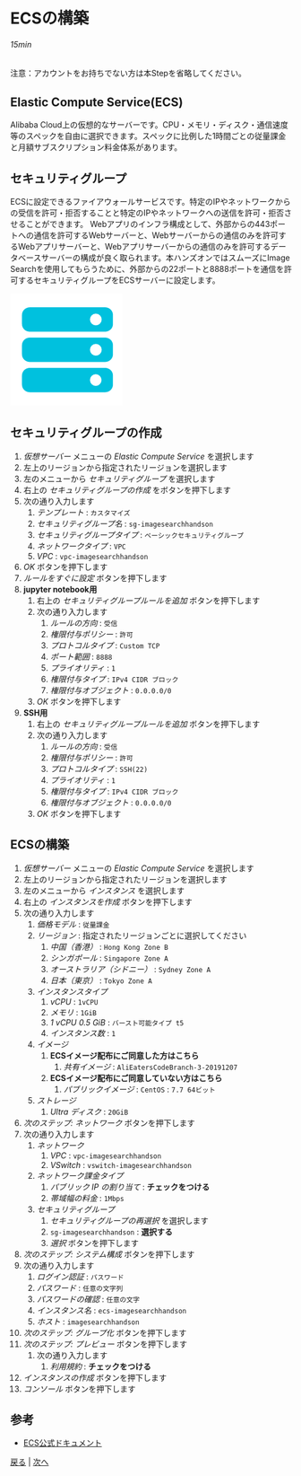 # ECSの構築
###### 15min

注意：アカウントをお持ちでない方は本Stepを省略してください。

## Elastic Compute Service(ECS)
Alibaba Cloud上の仮想的なサーバーです。CPU・メモリ・ディスク・通信速度等のスペックを自由に選択できます。スペックに比例した1時間ごとの従量課金と月額サブスクリプション料金体系があります。

## セキュリティグループ
ECSに設定できるファイアウォールサービスです。特定のIPやネットワークからの受信を許可・拒否することと特定のIPやネットワークへの送信を許可・拒否させることができます。
Webアプリのインフラ構成として、外部からの443ポートへの通信を許可するWebサーバーと、Webサーバーからの通信のみを許可するWebアプリサーバーと、Webアプリサーバーからの通信のみを許可するデータベースサーバーの構成が良く取られます。本ハンズオンではスムーズにImage Searchを使用してもらうために、外部からの22ポートと8888ポートを通信を許可するセキュリティグループをECSサーバーに設定します。

![ECS](img/ecs.png)

## セキュリティグループの作成
1. *仮想サーバー* メニューの *Elastic Compute Service* を選択します
1. 左上のリージョンから指定されたリージョンを選択します
1. 左のメニューから *セキュリティグループ* を選択します
1. 右上の *セキュリティグループの作成* をボタンを押下します
1. 次の通り入力します
    1. *テンプレート* : `カスタマイズ`
    1. *セキュリティグループ名* : `sg-imagesearchhandson`
    1. *セキュリティグループタイプ* : `ベーシックセキュリティグループ`
    1. *ネットワークタイプ* : `VPC`
    1. *VPC* : `vpc-imagesearchhandson`
1. *OK* ボタンを押下します
1. *ルールをすぐに設定* ボタンを押下します
1. **jupyter notebook用**
    1. 右上の *セキュリティグループルールを追加* ボタンを押下します
    1. 次の通り入力します
        1. *ルールの方向* : `受信`
        1. *権限付与ポリシー* : `許可`
        1. *プロトコルタイプ* : `Custom TCP`
        1. *ポート範囲* : `8888`
        1. *プライオリティ* : `1`
        1. *権限付与タイプ* : `IPv4 CIDR ブロック`
        1. *権限付与オブジェクト* : `0.0.0.0/0`
    1. *OK* ボタンを押下します
1. **SSH用**
    1. 右上の *セキュリティグループルールを追加* ボタンを押下します
    1. 次の通り入力します
        1. *ルールの方向* : `受信`
        1. *権限付与ポリシー* : `許可`
        1. *プロトコルタイプ* : `SSH(22)`
        1. *プライオリティ* : `1`
        1. *権限付与タイプ* : `IPv4 CIDR ブロック`
        1. *権限付与オブジェクト* : `0.0.0.0/0`
    1. *OK* ボタンを押下します

## ECSの構築
1. *仮想サーバー* メニューの *Elastic Compute Service* を選択します
1. 左上のリージョンから指定されたリージョンを選択します
1. 左のメニューから *インスタンス* を選択します
1. 右上の *インスタンスを作成* ボタンを押下します
1. 次の通り入力します
    1. *価格モデル* : `従量課金`
    1. *リージョン* : 指定されたリージョンごとに選択してください
        1. *中国（香港）* : `Hong Kong Zone B`
        1. *シンガポール* : `Singapore Zone A`
        1. *オーストラリア（シドニー）* : `Sydney Zone A`
        1. *日本（東京）* : `Tokyo Zone A`
    1. *インスタンスタイプ*
        1. *vCPU* : `1vCPU`
        1. *メモリ* : `1GiB`
        1. *1 vCPU 0.5 GiB* : `バースト可能タイプ t5`
        1. *インスタンス数* : `1`
    1. *イメージ*
        1. **ECSイメージ配布にご同意した方はこちら**
            1. *共有イメージ* : `AliEatersCodeBranch-3-20191207`
        1. **ECSイメージ配布にご同意していない方はこちら**
            1. *パブリックイメージ* : `CentOS` : `7.7 64ビット`        
    1. *ストレージ*
        1. *Ultra ディスク* : `20GiB`
1. *次のステップ: ネットワーク* ボタンを押下します
1. 次の通り入力します
    1. *ネットワーク*
        1. *VPC* : `vpc-imagesearchhandson`
        1. *VSwitch* : `vswitch-imagesearchhandson`
    1. *ネットワーク課金タイプ*
        1. *パブリック IP の割り当て* : **チェックをつける**
        1. *帯域幅の料金* : `1Mbps`
    1. *セキュリティグループ*
        1. *セキュリティグループの再選択* を選択します
        1. `sg-imagesearchhandson` :  **選択する**
        1. *選択* ボタンを押下します
1. *次のステップ: システム構成* ボタンを押下します
1. 次の通り入力します
    1. *ログイン認証* : `パスワード`
    1. *パスワード* : `任意の文字列`
    1. *パスワードの確認* : `任意の文字`
    1. *インスタンス名* : `ecs-imagesearchhandson`
    1. *ホスト* : `imagesearchhandson`
1. *次のステップ: グループ化* ボタンを押下します
1. *次のステップ: プレビュー* ボタンを押下します
    1. 次の通り入力します
        1. *利用規約* : **チェックをつける**
1. *インスタンスの作成* ボタンを押下します
1. *コンソール* ボタンを押下します

## 参考
- [ECS公式ドキュメント](https://jp.alibabacloud.com/product/ecs)


[戻る](Step4.md) | [次へ](Step6.md)
